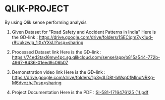 # QLIK-PROJECT
By using Qlik sense performing analysis

1. Given Dataset for "Road Safety and Accident Patterns in India"
   Here is the GD-link : https://drive.google.com/drive/folders/1SECiqmZyk1ud-r8Uukzwlg_1iXxYXsLl?usp=sharing

2. Processed Dataset link
   Here is the GD-link : https://74ed3taxl6mw4pc.sg.qlikcloud.com/sense/app/b815a544-772b-4967-8436-01eed9c06b07

3. Demonstration video link
   Here is the GD-link : https://drive.google.com/drive/folders/1p3ydLD8t-bWsp0fMlnoNRKg-M6dvczhJ?usp=sharing


4. Project Documentation
   Here is the PDF : [SI-581-1716476125 (1).pdf](https://github.com/user-attachments/files/15753036/SI-581-1716476125.1.pdf)


    




